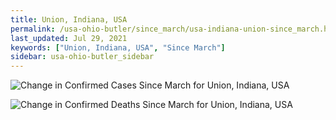 ```yaml
---
title: Union, Indiana, USA
permalink: /usa-ohio-butler/since_march/usa-indiana-union-since_march.html
last_updated: Jul 29, 2021
keywords: ["Union, Indiana, USA", "Since March"]
sidebar: usa-ohio-butler_sidebar
---
```


![Change in Confirmed Cases Since March for Union, Indiana, USA](/covid_tracker/images/graphs/usa-indiana-union-delta_confirmed-since_march_graph.png)

![Change in Confirmed Deaths Since March for Union, Indiana, USA](/covid_tracker/images/graphs/usa-indiana-union-delta_deaths-since_march_graph.png)
